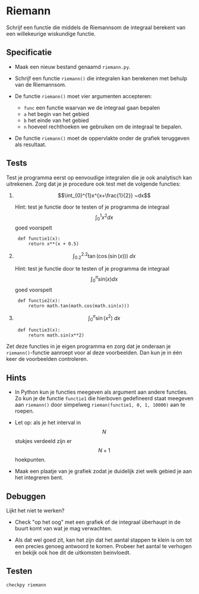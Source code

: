 # Riemann

Schrijf een functie die middels de Riemannsom de integraal berekent van een willekeurige wiskundige functie.

## Specificatie

- Maak een nieuw bestand genaamd `riemann.py`.

- Schrijf een functie `riemann()` die integralen kan berekenen met behulp van de Riemannsom. 

- De functie `riemann()` moet vier argumenten accepteren:

	- `func` een functie waarvan we de integraal gaan bepalen
	- `a` het begin van het gebied
	- `b` het einde van het gebied
	- `n` hoeveel rechthoeken we gebruiken om de integraal te bepalen.

- De functie `riemann()` moet de oppervlakte onder de grafiek teruggeven als resultaat.

## Tests

Test je programma eerst op eenvoudige integralen die je ook analytisch kan uitrekenen. Zorg dat je je procedure ook test met de volgende functies:

1. $$\int_{0}^{1}x^{x+\frac{1}{2}} ~dx$$

	Hint: test je functie door te testen of je programma de integraal $$\int_{0}^{1}x^2 dx$$ goed voorspelt

		def functie1(x):
			return x**(x + 0.5)

2. $$\int_{0.2}^{2.2} \tan(\cos(\sin(x))) ~dx$$

	Hint: test je functie door te testen of je programma de integraal $$\int_{0}^{\pi}sin(x) dx$$ goed voorspelt

		def functie2(x): 
			return math.tan(math.cos(math.sin(x)))

3. $$\int_{0}^{\pi} \sin(x^2) ~dx$$

		def functie3(x): 
			return math.sin(x**2)

Zet deze functies in je eigen programma en zorg dat je onderaan je `riemann()`-functie aanroept voor al deze voorbeelden. Dan kun je in één keer de voorbeelden controleren.

## Hints

- In Python kun je functies meegeven als argument aan andere functies. Zo kun je de functie `functie1` die hierboven gedefineerd staat meegeven aan `riemann()` door simpelweg `rieman(functie1, 0, 1, 10000)` aan te roepen.

- Let op: als je het interval in $$N$$ stukjes verdeeld zijn er $$N+1$$ hoekpunten.

- Maak een plaatje van je grafiek zodat je duidelijk ziet welk gebied je aan het integreren bent.

## Debuggen

Lijkt het niet te werken? 

- Check "op het oog" met een grafiek of de integraal überhaupt in de buurt komt van wat je mag verwachten.

- Als dat wel goed zit, kan het zijn dat het aantal stappen te klein is om tot een precies genoeg antwoord te komen. Probeer het aantal te verhogen en bekijk ook hoe dit de uitkomsten beinvloedt.


## Testen

	checkpy riemann
